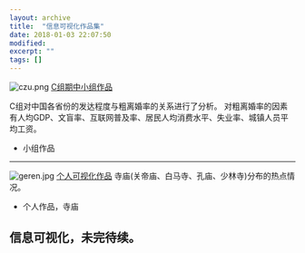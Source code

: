 ```yaml
---
layout: archive
title:  "信息可视化作品集"
date: 2018-01-03 22:07:50 
modified:
excerpt: ""
tags: []
---
```

![czu.png](https://s1.ax1x.com/2018/01/07/pZIJk6.png)
[C组期中小组作品](https://Baizui.github.io/infovis/tab)

C组对中国各省份的发达程度与粗离婚率的关系进行了分析。
对粗离婚率的因素有人均GDP、文盲率、互联网普及率、居民人均消费水平、失业率、城镇人员平均工资。
- 小组作品
---
![geren.jpg](https://s1.ax1x.com/2018/01/07/pZIUpD.jpg)
[个人可视化作品](https://public.tableau.com/profile/.6101#!/vizhome/_18257/sheet4)
寺庙(关帝庙、白马寺、孔庙、少林寺)分布的热点情况。
- 个人作品，寺庙

## 信息可视化，未完待续。